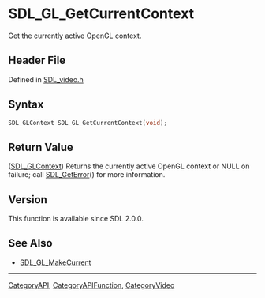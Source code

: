 # SDL_GL_GetCurrentContext

Get the currently active OpenGL context.

## Header File

Defined in [SDL_video.h](https://github.com/libsdl-org/SDL/blob/SDL2/include/SDL_video.h)

## Syntax

```c
SDL_GLContext SDL_GL_GetCurrentContext(void);
```

## Return Value

([SDL_GLContext](SDL_GLContext)) Returns the currently active OpenGL
context or NULL on failure; call [SDL_GetError](SDL_GetError)() for more
information.

## Version

This function is available since SDL 2.0.0.

## See Also

- [SDL_GL_MakeCurrent](SDL_GL_MakeCurrent)






----
[CategoryAPI](CategoryAPI), [CategoryAPIFunction](CategoryAPIFunction), [CategoryVideo](CategoryVideo)

